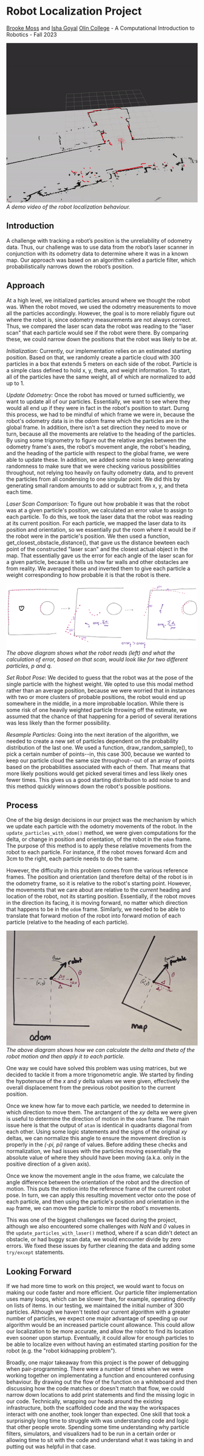 # Robot Localization Project

[Brooke Moss](https://github.com/EarlJr53) and [Isha Goyal](https://github.com/Isha-Goyal)
[Olin College](https://www.olin.edu) - A Computational Introduction to Robotics - Fall 2023

![demo of robot localization behaviour](/images/take-1-bag.gif)
*A demo video of the robot localization behaviour.*

## Introduction

A challenge with tracking a robot’s position is the unreliability of odometry data. Thus, our challenge was to use data from the robot’s laser scanner in conjunction with its odometry data to determine where it was in a known map. Our approach was based on an algorithm called a particle filter, which probabilistically narrows down the robot’s position.

## Approach

At a high level, we initialized particles around where we thought the robot was. When the robot moved, we used the odometry measurements to move all the particles accordingly. However, the goal is to more reliably figure out where the robot is, since odometry measurements are not always correct. Thus, we compared the laser scan data the robot was reading to the "laser scan" that each particle would see if the robot were there. By comparing these, we could narrow down the positions that the robot was likely to be at.

*Initialization:* Currently, our implementation relies on an estimated starting position. Based on that, we randomly create a particle cloud with 300 particles in a box that extends 5 meters on each side of the robot. Particle is a simple class defined to hold x, y, theta, and weight information. To start, all of the particles have the same weight, all of which are normalized to add up to 1.

*Update Odometry:* Once the robot has moved or turned sufficiently, we want to update all of our particles. Essentially, we want to see where they would all end up if they were in fact in the robot's position to start. Durng this process, we had to be mindful of which frame we were in, because the robot's odometry data is in the odom frame which the particles are in the global frame. In addition, there isn't a set direction they need to move or turn, because all the movements are relative to the heading of the particles. By using some trignometry to figure out the relative angles between the odometry frame's axes, the robot's movement angle, the robot's heading, and the heading of the particle with respect to the global frame, we were able to update these. In addition, we added some noise to keep generating randomness to make sure that we were checking various possibilities throughout, not relying too heavily on faulty odometry data, and to prevent the particles from all condensing to one singular point. We did this by generating small random amounts to add or subtract from x, y, and theta each time.

*Laser Scan Comparison:* To figure out how probable it was that the robot was at a given particle's position, we calculated an error value to assign to each particle. To do this, we took the laser data that the robot was reading at its current position. For each particle, we mapped the laser data to its position and orientation, so we essentially put the room where it would be if the robot were in the particle's position. We then used a function, get_closest_obstacle_distance(), that gave us the distance bewteen each point of the constructed "laser scan" and the closest actual object in the map. That essentially gave us the error for each angle of the laser scan for a given particle, because it tells us how far walls and other obstacles are from reality. We averaged those and inverted them to give each particle a weight corresponding to how probable it is that the robot is there.

![diagram of particle update with laser scan](/images/laser_scan_diagram.png)
*The above diagram shows what the robot reads (left) and what the calculation of error, based on that scan, would look like for two different particles, p and q.*

*Set Robot Pose*: We decided to guess that the robot was at the pose of the single particle with the highest weight. We opted to use this modal method rather than an average position, because we were worried that in instances with two or more clusters of probable positions, the robot would end up somewhere in the middle, in a more improbable location. While there is some risk of one heavily weighted particle throwing off the estimate, we assumed that the chance of that happening for a period of several iterations was less likely than the former possibility.

*Resample Particles:* Going into the next iteration of the algorithm, we needed to create a new set of particles dependent on the probability distribution of the last one. We used a function, draw_random_sample(), to pick a certain number of points--in, this case 300, because we wanted to keep our particle cloud the same size throughout--out of an array of points based on the probabilities associated with each of them. That means that more likely positions would get picked several times and less likely ones fewer times. This gives us a good starting distribution to add noise to and this method quickly winnows down the robot's possible positions.

<!-- insert pictures of starting and ending views?-->

## Process

One of the big design decisions in our project was the mechanism by which we update each particle with the odometry movements of the robot. In the `update_particles_with_odom()` method, we were given computations for the delta, or change in position and orientation, of the robot in the `odom` frame. The purpose of this method is to apply these relative movements from the robot to each particle. For instance, if the robot moves forward 4cm and 3cm to the right, each particle needs to do the same.

However, the difficulty in this problem comes from the various reference frames. The position and orientation (and therefore delta) of the robot is in the odometry frame, so it is relative to the robot's starting point. However, the movements that we care about are relative to the *current* heading and location of the robot, not its starting position. Essentially, if the robot moves in the direction its facing, it is moving forward, no matter which direction that happens to be in the `odom` frame. Similarly, we needed to be able to translate that forward motion of the robot into forward motion of each particle (relative to the heading of each particle).

![diagram showing odometry movements applied to particles](/images/update_odom.jpg)
*The above diagram shows how we can calculate the delta and theta of the robot motion and then apply it to each particle.*

One way we could have solved this problem was using matrices, but we decided to tackle it from a more trigonometric angle. We started by finding the hypotenuse of the *x* and *y* delta values we were given, effectively the overall displacement from the previous robot position to the current position.

Once we knew how far to move each particle, we needed to determine in which direction to move them. The arctangent of the *xy* delta we were given is useful to determine the direction of motion in the `odom` frame. The main issue here is that the output of `atan` is identical in quadrants diagonal from each other. Using some logic statements and the signs of the original *xy* deltas, we can normalize this angle to ensure the movement direction is properly in the *(-pi, pi)* range of values. Before adding these checks and normalization, we had issues with the particles moving essentially the absolute value of where they should have been moving (a.k.a. only in the positive direction of a given axis).

Once we know the movement angle in the `odom` frame, we calculate the angle difference between the orientation of the robot and the direction of motion. This puts the motion into the reference frame of the current robot pose. In turn, we can apply this resulting movement vector onto the pose of each particle, and then using the particle's position and orientation in the `map` frame, we can move the particle to mirror the robot's movements.

This was one of the biggest challenges we faced during the project, although we also encountered some challenges with *NaN* and *0* values in the `update_particles_with_laser()` method, where if a scan didn't detect an obstacle, or had buggy scan data, we would encounter divide by zero errors. We fixed these issues by further cleaning the data and adding some `try/except` statements.

## Looking Forward

If we had more time to work on this project, we would want to focus on making our code faster and more efficient. Our particle filter implementation uses many loops, which can be slower than, for example, operating directly on lists of items. In our testing, we maintained the initial number of 300 particles. Although we haven't tested our current algorithm with a greater number of particles, we expect one major advantage of speeding up our algorithm would be an increased particle count allowance. This could allow our localization to be more accurate, and allow the robot to find its location even sooner upon startup. Eventually, it could allow for enough particles to be able to localize even without having an estimated starting position for the robot (e.g. the "robot kidnapping problem").

Broadly, one major takeaway from this project is the power of debugging when pair-programming. There were a number of times when we were working together on implementating a function and encountered confusing behaviour. By drawing out the flow of the function on a whiteboard and then discussing how the code matches or doesn't match that flow, we could narrow down locations to add print statements and find the missing logic in our code. Technically, wrapping our heads around the existing infrastructure, both the scaffolded code and the way the workspaces interact with one another, took longer than expected. One skill that took a surprisingly long time to struggle with was understanding code and logic that other people wrote. Spending some time understanding why particle filters, simulators, and visualizers had to be run in a certain order or allowing time to sit with the code and understand what it was taking in and putting out was helpful in that case.
